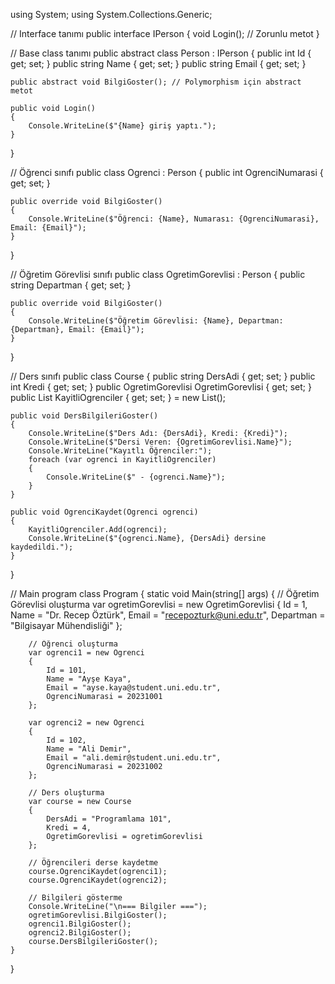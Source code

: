 using System;
using System.Collections.Generic;
 
// Interface tanımı
public interface IPerson
{
    void Login(); // Zorunlu metot
}
 
// Base class tanımı
public abstract class Person : IPerson
{
    public int Id { get; set; }
    public string Name { get; set; }
    public string Email { get; set; }
 
    public abstract void BilgiGoster(); // Polymorphism için abstract metot
 
    public void Login()
    {
        Console.WriteLine($"{Name} giriş yaptı.");
    }
}
 
// Öğrenci sınıfı
public class Ogrenci : Person
{
    public int OgrenciNumarasi { get; set; }
 
    public override void BilgiGoster()
    {
        Console.WriteLine($"Öğrenci: {Name}, Numarası: {OgrenciNumarasi}, Email: {Email}");
    }
}
 
// Öğretim Görevlisi sınıfı
public class OgretimGorevlisi : Person
{
    public string Departman { get; set; }
 
    public override void BilgiGoster()
    {
        Console.WriteLine($"Öğretim Görevlisi: {Name}, Departman: {Departman}, Email: {Email}");
    }
}
 
// Ders sınıfı
public class Course
{
    public string DersAdi { get; set; }
    public int Kredi { get; set; }
    public OgretimGorevlisi OgretimGorevlisi { get; set; }
    public List<Ogrenci> KayitliOgrenciler { get; set; } = new List<Ogrenci>();
 
    public void DersBilgileriGoster()
    {
        Console.WriteLine($"Ders Adı: {DersAdi}, Kredi: {Kredi}");
        Console.WriteLine($"Dersi Veren: {OgretimGorevlisi.Name}");
        Console.WriteLine("Kayıtlı Öğrenciler:");
        foreach (var ogrenci in KayitliOgrenciler)
        {
            Console.WriteLine($" - {ogrenci.Name}");
        }
    }
 
    public void OgrenciKaydet(Ogrenci ogrenci)
    {
        KayitliOgrenciler.Add(ogrenci);
        Console.WriteLine($"{ogrenci.Name}, {DersAdi} dersine kaydedildi.");
    }
}
 
// Main program
class Program
{
    static void Main(string[] args)
    {
        // Öğretim Görevlisi oluşturma
        var ogretimGorevlisi = new OgretimGorevlisi
        {
            Id = 1,
            Name = "Dr. Recep Öztürk",
            Email = "recepozturk@uni.edu.tr",
            Departman = "Bilgisayar Mühendisliği"
        };
 
        // Öğrenci oluşturma
        var ogrenci1 = new Ogrenci
        {
            Id = 101,
            Name = "Ayşe Kaya",
            Email = "ayse.kaya@student.uni.edu.tr",
            OgrenciNumarasi = 20231001
        };
 
        var ogrenci2 = new Ogrenci
        {
            Id = 102,
            Name = "Ali Demir",
            Email = "ali.demir@student.uni.edu.tr",
            OgrenciNumarasi = 20231002
        };
 
        // Ders oluşturma
        var course = new Course
        {
            DersAdi = "Programlama 101",
            Kredi = 4,
            OgretimGorevlisi = ogretimGorevlisi
        };
 
        // Öğrencileri derse kaydetme
        course.OgrenciKaydet(ogrenci1);
        course.OgrenciKaydet(ogrenci2);
 
        // Bilgileri gösterme
        Console.WriteLine("\n=== Bilgiler ===");
        ogretimGorevlisi.BilgiGoster();
        ogrenci1.BilgiGoster();
        ogrenci2.BilgiGoster();
        course.DersBilgileriGoster();
    }
}

